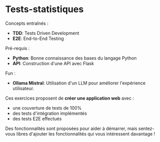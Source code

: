 # Tests-statistiques

Concepts entraînés :
- **TDD**: Tests Driven Development
- **E2E**: End-to-End Testing

Pré-requis :
- **Python**: Bonne connaissance des bases du langage Python
- **API**: Construction d'une API avec Flask

Fun :
- **Ollama Mistral**: Utilisation d'un LLM pour améliorer l'expérience utilisateur.

Ces exercices proposent de **créer une application web** avec :
- une couverture de tests de 100%
- des tests d'intégration implémentés
- des tests E2E effectués

Des fonctionnalités sont proposées pour aider à démarrer, mais sentez-vous libres d'ajouter les fonctionnalités qui vous intéressent davantage !
